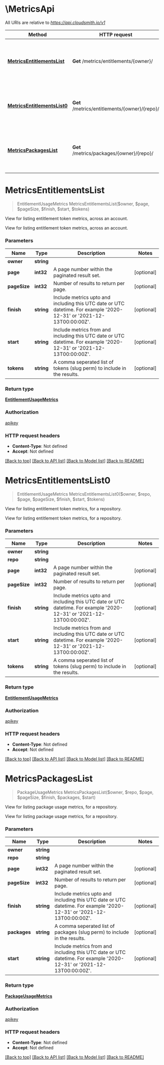 # \MetricsApi

All URIs are relative to *https://api.cloudsmith.io/v1*

Method | HTTP request | Description
------------- | ------------- | -------------
[**MetricsEntitlementsList**](MetricsApi.md#MetricsEntitlementsList) | **Get** /metrics/entitlements/{owner}/ | View for listing entitlement token metrics, across an account.
[**MetricsEntitlementsList0**](MetricsApi.md#MetricsEntitlementsList0) | **Get** /metrics/entitlements/{owner}/{repo}/ | View for listing entitlement token metrics, for a repository.
[**MetricsPackagesList**](MetricsApi.md#MetricsPackagesList) | **Get** /metrics/packages/{owner}/{repo}/ | View for listing package usage metrics, for a repository.


# **MetricsEntitlementsList**
> EntitlementUsageMetrics MetricsEntitlementsList($owner, $page, $pageSize, $finish, $start, $tokens)

View for listing entitlement token metrics, across an account.

View for listing entitlement token metrics, across an account.


### Parameters

Name | Type | Description  | Notes
------------- | ------------- | ------------- | -------------
 **owner** | **string**|  | 
 **page** | **int32**| A page number within the paginated result set. | [optional] 
 **pageSize** | **int32**| Number of results to return per page. | [optional] 
 **finish** | **string**| Include metrics upto and including this UTC date or UTC datetime. For example &#39;2020-12-31&#39; or &#39;2021-12-13T00:00:00Z&#39;. | [optional] 
 **start** | **string**| Include metrics from and including this UTC date or UTC datetime. For example &#39;2020-12-31&#39; or &#39;2021-12-13T00:00:00Z&#39;. | [optional] 
 **tokens** | **string**| A comma seperated list of tokens (slug perm) to include in the results. | [optional] 

### Return type

[**EntitlementUsageMetrics**](EntitlementUsageMetrics.md)

### Authorization

[apikey](../README.md#apikey)

### HTTP request headers

 - **Content-Type**: Not defined
 - **Accept**: Not defined

[[Back to top]](#) [[Back to API list]](../README.md#documentation-for-api-endpoints) [[Back to Model list]](../README.md#documentation-for-models) [[Back to README]](../README.md)

# **MetricsEntitlementsList0**
> EntitlementUsageMetrics MetricsEntitlementsList0($owner, $repo, $page, $pageSize, $finish, $start, $tokens)

View for listing entitlement token metrics, for a repository.

View for listing entitlement token metrics, for a repository.


### Parameters

Name | Type | Description  | Notes
------------- | ------------- | ------------- | -------------
 **owner** | **string**|  | 
 **repo** | **string**|  | 
 **page** | **int32**| A page number within the paginated result set. | [optional] 
 **pageSize** | **int32**| Number of results to return per page. | [optional] 
 **finish** | **string**| Include metrics upto and including this UTC date or UTC datetime. For example &#39;2020-12-31&#39; or &#39;2021-12-13T00:00:00Z&#39;. | [optional] 
 **start** | **string**| Include metrics from and including this UTC date or UTC datetime. For example &#39;2020-12-31&#39; or &#39;2021-12-13T00:00:00Z&#39;. | [optional] 
 **tokens** | **string**| A comma seperated list of tokens (slug perm) to include in the results. | [optional] 

### Return type

[**EntitlementUsageMetrics**](EntitlementUsageMetrics.md)

### Authorization

[apikey](../README.md#apikey)

### HTTP request headers

 - **Content-Type**: Not defined
 - **Accept**: Not defined

[[Back to top]](#) [[Back to API list]](../README.md#documentation-for-api-endpoints) [[Back to Model list]](../README.md#documentation-for-models) [[Back to README]](../README.md)

# **MetricsPackagesList**
> PackageUsageMetrics MetricsPackagesList($owner, $repo, $page, $pageSize, $finish, $packages, $start)

View for listing package usage metrics, for a repository.

View for listing package usage metrics, for a repository.


### Parameters

Name | Type | Description  | Notes
------------- | ------------- | ------------- | -------------
 **owner** | **string**|  | 
 **repo** | **string**|  | 
 **page** | **int32**| A page number within the paginated result set. | [optional] 
 **pageSize** | **int32**| Number of results to return per page. | [optional] 
 **finish** | **string**| Include metrics upto and including this UTC date or UTC datetime. For example &#39;2020-12-31&#39; or &#39;2021-12-13T00:00:00Z&#39;. | [optional] 
 **packages** | **string**| A comma seperated list of packages (slug perm) to include in the results. | [optional] 
 **start** | **string**| Include metrics from and including this UTC date or UTC datetime. For example &#39;2020-12-31&#39; or &#39;2021-12-13T00:00:00Z&#39;. | [optional] 

### Return type

[**PackageUsageMetrics**](PackageUsageMetrics.md)

### Authorization

[apikey](../README.md#apikey)

### HTTP request headers

 - **Content-Type**: Not defined
 - **Accept**: Not defined

[[Back to top]](#) [[Back to API list]](../README.md#documentation-for-api-endpoints) [[Back to Model list]](../README.md#documentation-for-models) [[Back to README]](../README.md)

